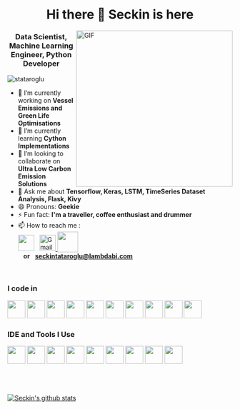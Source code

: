 <h1 align="center">Hi there 👋 Seckin is here</h1>



<img align="right" alt="GIF" src="https://github.com/stataroglu/stataroglu/blob/main/coding.gif?raw=true" height="350" />



<h3 align="center">Data Scientist, Machine Learning Engineer, Python Developer</h3>




<p align="left"> <img src="https://komarev.com/ghpvc/?username=stataroglu&color=brightgreen" alt="stataroglu" /> </p>



- 🔭 I’m currently working on **Vessel Emissions and Green Life Optimisations**
- 🌱 I’m currently learning **Cython Implementations**
- 👯 I’m looking to collaborate on **Ultra Low Carbon Emission Solutions**
- 💬 Ask me about **Tensorflow, Keras, LSTM, TimeSeries Dataset Analysis, Flask, Kivy**
- 😄 Pronouns: **Geekie**
- ⚡ Fun fact: **I'm a traveller, coffee enthusiast and drummer**
- 📫 How to reach me :
<br /> [<img src="https://img.shields.io/badge/LinkedIn-0077B5?style=for-the-badge&logo=linkedin&logoColor=white" height="36px"/>](https://www.linkedin.com/in/seckintataroglu/) &nbsp; <a href="mailto:seckintataroglu@gmail.com"><img alt="Gmail" height="36px" src="https://img.shields.io/badge/Gmail-D14836?style=flat&logo=gmail&logoColor=white" /> [<img valign="bottom" src="https://github.com/stataroglu/stataroglu/blob/main/lambda.png"  height="46px" />](https://www.lambdabi.com/) <br /> &nbsp;&nbsp; <b>or</b> &nbsp; <b>seckintataroglu@lambdabi.com</b>

<br>

### I code in
<code><img height="40" width="40" src="https://img.icons8.com/color/48/000000/python.png" /></code>
<code><img height="40" width="40" src="https://img.icons8.com/color/48/000000/tensorflow.png"/></code>
<code><img height="40" width="40" src="https://img.icons8.com/color/48/000000/postgreesql.png"/></code>
<code><img height="40" width="40" src="https://kivy.org/logos/kivy-logo-black-64.png"/></code>
<code><img height="40" width="40" src="https://kivymd.readthedocs.io/en/latest/_static/logo-kivymd.png"/></code>
<code><img height="40" width="40" src="https://img.icons8.com/color/48/000000/html-5.png" /></code>
<code><img height="40" width="40" src="https://img.icons8.com/color/48/000000/css3.png" /></code>
<code><img height="40" width="40" src="https://img.icons8.com/color/48/000000/bootstrap.png" /></code>
<code><img height="40" width="40" src="https://img.icons8.com/color/48/000000/javascript.png"/></code>
<code><img height="40" width="40" src="https://www.chartjs.org/img/chartjs-logo.svg"/></code>



### IDE and Tools I Use
<code><img height="40" width="40" src="https://img.icons8.com/color/48/000000/visual-studio-code-2019.png"/></code>
<code><img height="40" width="40" src="https://colab.research.google.com/img/colab_favicon_256px.png"/></code>
<code><img height="40" width="40" src="https://img.icons8.com/dusk/64/000000/anaconda.png"/></code>
<code><img height="40" width="40" src="https://jupyter.org/assets/main-logo.svg"/></code>
<code><img height="40" width="40" src="https://img.icons8.com/color/48/000000/powershell.png"/></code>
<code><img height="40" width="40" src="https://img.icons8.com/color/50/000000/git.png"/></code>
<code><img height="40" width="40" src="https://img.icons8.com/color/48/000000/linux.png"/></code>
<code><img height="40" width="40" src="https://img.icons8.com/color/48/000000/azure-1.png"/></code>
<code><img height="40" width="40" src="https://img.icons8.com/fluent/48/000000/google-cloud.png"/></code>

<br>
<br>
<br>


<!-- MOST USED LANGUAGES -->
<!-- <p><img align="left" src="https://github-readme-stats.vercel.app/api/top-langs/?username=stataroglu&layout=compact&hide=html" alt="stataroglu" /></p> -->

<!-- <a href="https://github.com/stataroglu">
  <img align="center" src="https://github-readme-stats.vercel.app/api/top-langs/?username=stataroglu&theme=light&hide_langs_below=1" />
</a> -->



<!-- GITHUB STATS -->
<a href="https://github.com/stataroglu">
 <img align="center" src="https://github-readme-stats.vercel.app/api?username=stataroglu&show_icons=true&theme=light&line_height=27" alt="Seckin's github stats"/>
</a>



<!-- ### 💻 Workspace Spec
<img src="https://img.shields.io/badge/NVIDIA-GTX1650-76B900?style=for-the-badge&logo=nvidia&logoColor=white"/>  <img src="https://img.shields.io/badge/AMD-Ryzen_5_4600H-ED1C24?style=for-the-badge&logo=amd&logoColor=white"/>  -->

<!-- [![Hareesh's github stats](https://github-readme-stats.vercel.app/api?username=hareesh-r&hide=issues,contribs&theme=dark)](https://github.com/hareesh-r/github-readme-stats) -->